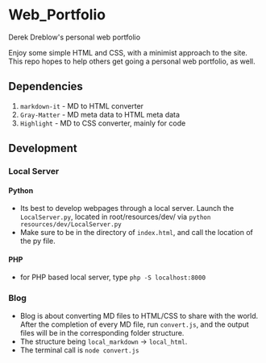 # Web_Portfolio

Derek Dreblow's personal web portfolio

Enjoy some simple HTML and CSS, with a minimist approach to the site. This repo hopes to help others get going a personal web portfolio, as well.

## Dependencies
1) `markdown-it` - MD to HTML converter
2) `Gray-Matter` - MD meta data to HTML meta data
3) `Highlight`   - MD to CSS converter, mainly for code

## Development
### Local Server

#### Python
* Its best to develop webpages through a local server. Launch the `LocalServer.py`, located in root/resources/dev/ via `python resources/dev/LocalServer.py`
* Make sure to be in the directory of `index.html`, and call the location of the py file. 

#### PHP
* for PHP based local server,  type `php -S localhost:8000`

### Blog
* Blog is about converting MD files to HTML/CSS to share with the world. After the completion of every MD file, run `convert.js`, and the output files will be in the corresponding folder structure.
* The structure being `local_markdown` -> `local_html`.
* The terminal call is `node convert.js`